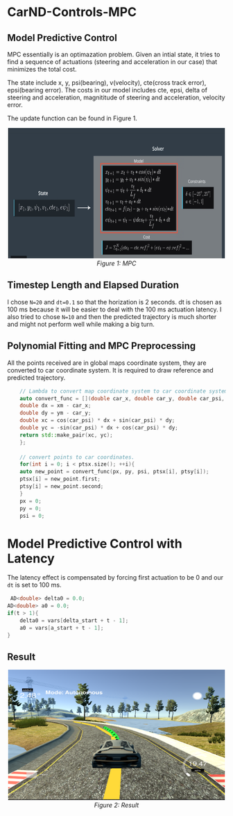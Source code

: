 # CarND-Controls-MPC

## Model Predictive Control

MPC essentially is an optimazation problem. Given an intial state, it tries to find a sequence of actuations (steering and acceleration in our case) that minimizes the total cost. 

The state include x, y, psi(bearing), v(velocity), cte(cross track error), epsi(bearing error). The costs in our model includes cte, epsi, delta of steering and acceleration, magnititude of steering and acceleration, velocity error.

The update function can be found in Figure 1.

<p align="center">
  <img src="report_img/mpc.png" width="500" height="300"/>
  <br>
  <em>Figure 1: MPC</em>
</p>

## Timestep Length and Elapsed Duration

I chose `N=20` and `dt=0.1` so that the horization is 2 seconds. dt is chosen as 100 ms because it will be easier to deal with the 100 ms actuation latency. I also tried to chose `N=10` and then the predicted trajectory is much shorter and might not perform well while making a big turn.

## Polynomial Fitting and MPC Preprocessing

All the points received are in global maps coordinate system, they are converted to car coordinate system. It is required to draw reference and predicted trajectory.

```c++
    // Lambda to convert map coordinate system to car coordinate system.
    auto convert_func = [](double car_x, double car_y, double car_psi, double xm, double ym){
    double dx = xm - car_x;
    double dy = ym - car_y;
    double xc = cos(car_psi) * dx + sin(car_psi) * dy;
    double yc = -sin(car_psi) * dx + cos(car_psi) * dy;
    return std::make_pair(xc, yc);
    }; 

    // convert points to car coordinates.
    for(int i = 0; i < ptsx.size(); ++i){
    auto new_point = convert_func(px, py, psi, ptsx[i], ptsy[i]);
    ptsx[i] = new_point.first;
    ptsy[i] = new_point.second;
    }
    px = 0;
    py = 0;
    psi = 0;
```
# Model Predictive Control with Latency

The latency effect is compensated by forcing first actuation to be 0 and our `dt` is set to 100 ms.

```c++
 AD<double> delta0 = 0.0; 
AD<double> a0 = 0.0; 
if(t > 1){
    delta0 = vars[delta_start + t - 1];
    a0 = vars[a_start + t - 1];
}
```

## Result

<p align="center">
  <img src="report_img/result.png" width="500" height="300"/>
  <br>
  <em>Figure 2: Result</em>
</p>

